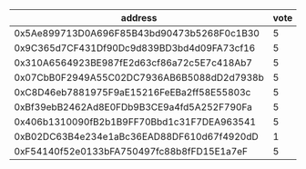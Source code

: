 address|vote|timestamp|signature
---|---|---|---
0x5Ae899713D0A696F85B43bd90473b5268F0c1B30|5|1606224036|0x3f44f36857e103e3396ab40f9056e41dff9ecfd2d302b09630f104c395611a0559e6f971082ac34fc90f676926b211b4135be94fc2bdcb8fc7b67b64ddae93b81c
0x9C365d7CF431Df90Dc9d839BD3bd4d09FA73cf16|5|1606224727|0xdd12e150915ba783ae6c0684cf6be534ef4632071c55ac4673604d3ae4177a621453dc40ad0986738aaf398152e4af4d8fb17b00f407a8aceb6e6c18908d58691b
0x310A6564923BE987fE2d63cf86a72c5E7c418Ab7|5|1606225208|0x4d25d5a1ff5983b38181772402da813c9605360836be50a147cd2b3751c75873051e79aefc71fc0de7104e6f0fc485699d14b43471e9c69b4185408a2ee712891c
0x07CbB0F2949A55C02DC7936AB6B5088dD2d7938b|5|1606226855|0xc3e8f2e978b9d5c48134e6451afff3593e47ed5a0c9d5284e82d39793e1c4f770ff879ebb04f89cea4ed3e42551c07ebd8dff1b5ad3a87b377df0b96ee93b8431c
0xC8D46eb7881975F9aE15216FeEBa2ff58E55803c|5|1606239829|0x2dc2f9a6600ac37222f28d6222fc306a2ddd61ee55bc11da0df04f217253a4051e0bffaa6af2e18a54b753f19770bc1e6bec6338dfc1bcc7bb9d7d2ba5338cf41b
0xBf39ebB2462Ad8E0FDb9B3CE9a4fd5A252F790Fa|5|1606248582|0x4cd21ea7a52b3feb834c9e719ee7a5d22145c10105c5b96ddd8e6c4d7c53ccf62275b6bd73f369d0e641a4daa51973c38006168a598763f1e59c20da69c5e47c1b
0x406b1310090fB2b1B9FF70Bbd1c31F7DEA963541|5|1606256192|0xf5d02fcf23bfcb8a349a30d128910c618158d403889bd76d2ced601f9ae47f334b0e1fe1e0dfb1f04680a81ce753277b9c52d1e3f462441967d216193f4e43081b
0xB02DC63B4e234e1aBc36EAD88DF610d67f4920dD|1|1606279825|0xa8e6d0aba9e0731975889f8b3f93f5a1c13fc34d4363205146dc1b9f5e84459d1370d88f2d2cf198478f495f0a1e9e5e72cd5837e58569e2fc3924b9ab3adaad1c
0xF54140f52e0133bFA750497fc88b8fFD15E1a7eF|5|1606303208|0x3c1beafb87a77dea24737d0270b34d56eee213989646347e9d0ddbe8d259a3df241ca4e8b736c635d21ce7279fd40ff14e1e27a6d2273ac83bca58c5ff8fb1991b